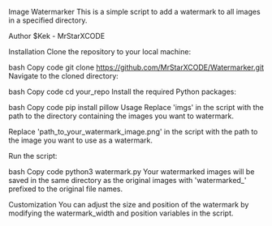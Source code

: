 Image Watermarker
This is a simple script to add a watermark to all images in a specified directory.

Author
$Kek - MrStarXCODE

Installation
Clone the repository to your local machine:

bash
Copy code
git clone https://github.com/MrStarXCODE/Watermarker.git
Navigate to the cloned directory:

bash
Copy code
cd your_repo
Install the required Python packages:

bash
Copy code
pip install pillow
Usage
Replace 'imgs' in the script with the path to the directory containing the images you want to watermark.

Replace 'path_to_your_watermark_image.png' in the script with the path to the image you want to use as a watermark.

Run the script:

bash
Copy code
python3 watermark.py
Your watermarked images will be saved in the same directory as the original images with 'watermarked_' prefixed to the original file names.

Customization
You can adjust the size and position of the watermark by modifying the watermark_width and position variables in the script.

